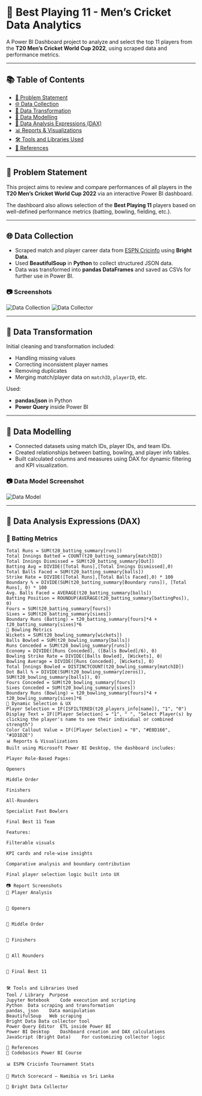 # 🏏 Best Playing 11 - Men’s Cricket Data Analytics

A Power BI Dashboard project to analyze and select the top 11 players from the **T20 Men’s Cricket World Cup 2022**, using scraped data and performance metrics.

---

## 📚 Table of Contents

- [🎯 Problem Statement](#-problem-statement)
- [🌐 Data Collection](#-data-collection)
- [🔄 Data Transformation](#-data-transformation)
- [🧩 Data Modelling](#-data-modelling)
- [🧮 Data Analysis Expressions (DAX)](#-data-analysis-expressions-dax)
- [📊 Reports & Visualizations](#-reports--visualizations)
- [🛠 Tools and Libraries Used](#-tools-and-libraries-used)
- [🔗 References](#-references)

---

## 🎯 Problem Statement

This project aims to review and compare performances of all players in the **T20 Men’s Cricket World Cup 2022** via an interactive Power BI dashboard.

The dashboard also allows selection of the **Best Playing 11** players based on well-defined performance metrics (batting, bowling, fielding, etc.).

---

## 🌐 Data Collection

- Scraped match and player career data from [ESPN Cricinfo](https://www.espncricinfo.com) using **Bright Data**.
- Used **BeautifulSoup** in **Python** to collect structured JSON data.
- Data was transformed into **pandas DataFrames** and saved as CSVs for further use in Power BI.

### 📷 Screenshots

![Data Collection](https://github.com/user-attachments/assets/b06f857b-4ef3-45ae-b6ca-507029cb2726)
![Data Collector](https://github.com/user-attachments/assets/cb14ad33-c197-439e-aeef-bebe3696cbce)

---

## 🔄 Data Transformation

Initial cleaning and transformation included:

- Handling missing values
- Correcting inconsistent player names
- Removing duplicates
- Merging match/player data on `matchID`, `playerID`, etc.

Used:
- **pandas/json** in Python
- **Power Query** inside Power BI

---

## 🧩 Data Modelling

- Connected datasets using match IDs, player IDs, and team IDs.
- Created relationships between batting, bowling, and player info tables.
- Built calculated columns and measures using DAX for dynamic filtering and KPI visualization.

### 📷 Data Model Screenshot

![Data Model](https://github.com/user-attachments/assets/cda35b48-b9f2-42ef-8282-50e9c4b90b7e)

---

## 🧮 Data Analysis Expressions (DAX)

### 🔹 Batting Metrics

```DAX
Total Runs = SUM(t20_batting_summary[runs])
Total Innings Batted = COUNT(t20_batting_summary[matchID])
Total Innings Dismissed = SUM(t20_batting_summary[Out])
Batting Avg = DIVIDE([Total Runs],[Total Innings Dismissed],0)
Total Balls Faced = SUM(t20_batting_summary[balls])
Strike Rate = DIVIDE([Total Runs],[Total Balls Faced],0) * 100
Boundary % = DIVIDE(SUM(t20_batting_summary[Boundary runs]), [Total Runs], 0) * 100
Avg. Balls Faced = AVERAGE(t20_batting_summary[balls])
Batting Position = ROUNDUP(AVERAGE(t20_batting_summary[battingPos]), 0)
Fours = SUM(t20_batting_summary[fours])
Sixes = SUM(t20_batting_summary[sixes])
Boundary Runs (Batting) = t20_batting_summary[fours]*4 + t20_batting_summary[sixes]*6
🔹 Bowling Metrics
Wickets = SUM(t20_bowling_summary[wickets])
Balls Bowled = SUM(t20_bowling_summary[balls])
Runs Conceded = SUM(t20_bowling_summary[runs])
Economy = DIVIDE([Runs Conceded], ([Balls Bowled]/6), 0)
Bowling Strike Rate = DIVIDE([Balls Bowled], [Wickets], 0)
Bowling Average = DIVIDE([Runs Conceded], [Wickets], 0)
Total Innings Bowled = DISTINCTCOUNT(t20_bowling_summary[matchID])
Dot Ball % = DIVIDE(SUM(t20_bowling_summary[zeros]), SUM(t20_bowling_summary[balls]), 0)
Fours Conceded = SUM(t20_bowling_summary[fours])
Sixes Conceded = SUM(t20_bowling_summary[sixes])
Boundary Runs (Bowling) = t20_bowling_summary[fours]*4 + t20_bowling_summary[sixes]*6
🔹 Dynamic Selection & UX
Player Selection = IF(ISFILTERED(t20_players_info[name]), "1", "0")
Display Text = IF([Player Selection] = "1", " ", "Select Player(s) by clicking the player's name to see their individual or combined strength")
Color Callout Value = IF([Player Selection] = "0", "#E8D166", "#1D1D2E")
📊 Reports & Visualizations
Built using Microsoft Power BI Desktop, the dashboard includes:

Player Role-Based Pages:

Openers

Middle Order

Finishers

All-Rounders

Specialist Fast Bowlers

Final Best 11 Team

Features:

Filterable visuals

KPI cards and role-wise insights

Comparative analysis and boundary contribution

Final player selection logic built into UX

📷 Report Screenshots
🔸 Player Analysis


🔸 Openers


🔸 Middle Order


🔸 Finishers


🔸 All Rounders


🔸 Final Best 11


🛠 Tools and Libraries Used
Tool / Library	Purpose
Jupyter Notebook	Code execution and scripting
Python	Data scraping and transformation
pandas, json	Data manipulation
BeautifulSoup	Web scraping
Bright Data	Data collector tool
Power Query Editor	ETL inside Power BI
Power BI Desktop	Dashboard creation and DAX calculations
JavaScript (Bright Data)	For customizing collector logic

🔗 References
📘 Codebasics Power BI Course

📊 ESPN Cricinfo Tournament Stats

🏏 Match Scorecard – Namibia vs Sri Lanka

🧰 Bright Data Collector











